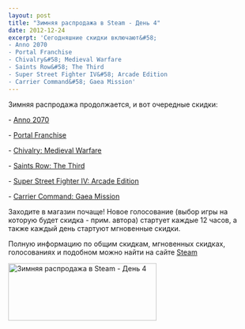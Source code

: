 ```yaml
---
layout: post
title: "Зимняя распродажа в Steam - День 4"
date: 2012-12-24
excerpt: 'Сегодняшние скидки включают&#58;
- Anno 2070
- Portal Franchise
- Chivalry&#58; Medieval Warfare
- Saints Row&#58; The Third
- Super Street Fighter IV&#58; Arcade Edition
- Carrier Command&#58; Gaea Mission'
---
```


Зимняя распродажа продолжается, и вот очередные скидки:

- <a href="http://store.steampowered.com/app/48240" target="_blank">Anno 2070</a>

- <a href="http://store.steampowered.com/app/620" target="_blank">Portal Franchise</a>

- <a href="http://store.steampowered.com/app/219640" target="_blank">Chivalry: Medieval Warfare</a>

- <a href="http://store.steampowered.com/sub/17933" target="_blank">Saints Row: The Third</a>

- <a href="http://store.steampowered.com/app/45760" target="_blank">Super Street Fighter IV: Arcade Edition</a>

- <a href="http://store.steampowered.com/app/65740" target="_blank">Carrier Command: Gaea Mission</a>

Заходите в магазин почаще! Новое голосование (выбор игры на которую будет скидка - прим. автора) стартует каждые 12 часов, а также каждый день стартуют мгновенные скидки.

Полную информацию по общим скидкам, мгновенных скидках, голосованиях и подобном можно найти на сайте <a title="Магазин Steam" href="http://store.steampowered.com/" target="_blank">Steam</a>

<a title="Магазин Steam" href="http://store.steampowered.com/" target="_blank"><img class="size-medium wp-image-102" src="http://gamersoul.ru/wp-content/uploads/2012/12/day_4-300x116.png" alt="Зимняя распродажа в Steam - День 4" width="300" height="116" /></a>